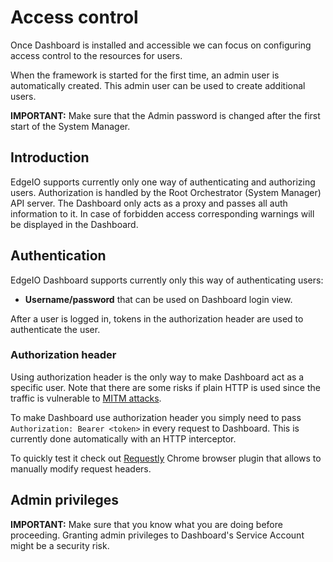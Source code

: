 # Access control

Once Dashboard is installed and accessible we can focus on configuring access control to the resources for users.

When the framework is started for the first time, an admin user is automatically created. 
This admin user can be used to create additional users.

**IMPORTANT:** Make sure that the Admin password is changed after the first start of the System Manager.

## Introduction

EdgeIO supports currently only one way of authenticating and authorizing users.
Authorization is handled by the Root Orchestrator (System Manager) API server.
The Dashboard only acts as a proxy and passes all auth information to it. 
In case of forbidden access corresponding warnings will be displayed in the Dashboard.

## Authentication

EdgeIO Dashboard supports currently only this way of authenticating users:

* **Username/password** that can be used on Dashboard login view.

After a user is logged in, tokens in the authorization header are used to authenticate the user.

### Authorization header

Using authorization header is the only way to make Dashboard act as a specific user. 
Note that there are some risks if plain HTTP is used since the traffic is vulnerable to [MITM attacks](https://en.wikipedia.org/wiki/Man-in-the-middle_attack).

To make Dashboard use authorization header you simply need to pass `Authorization: Bearer <token>` in every request to Dashboard. 
This is currently done automatically with an HTTP interceptor.

To quickly test it check out [Requestly](https://chrome.google.com/webstore/detail/requestly-redirect-url-mo/mdnleldcmiljblolnjhpnblkcekpdkpa) Chrome browser plugin that allows to manually modify request headers.

## Admin privileges

**IMPORTANT:** Make sure that you know what you are doing before proceeding. Granting admin privileges to Dashboard's Service Account might be a security risk.

